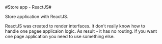 #Store app - ReactJS#

Store application with ReactJS.

ReactJS was created to render interfaces.
It don't really know how to handle one pagee applicaion logic.
As result - it has no routing. If you want one page application you need to use something else.